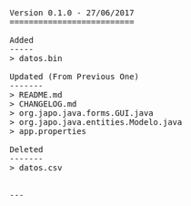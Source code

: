 <pre>

Version 0.1.0 - 27/06/2017
==========================

Added
-----
> datos.bin

Updated (From Previous One)
-------
> README.md
> CHANGELOG.md
> org.japo.java.forms.GUI.java
> org.japo.java.entities.Modelo.java
> app.properties

Deleted
-------
> datos.csv


---

</pre>